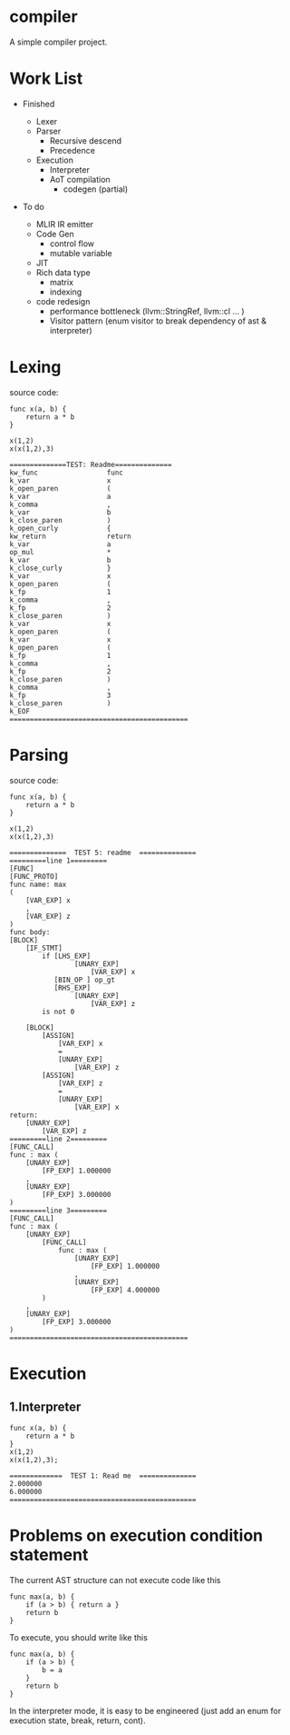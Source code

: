 # compiler

A simple compiler project.


# Work List
- Finished
  - Lexer
  - Parser
    - Recursive descend
    - Precedence
  - Execution
    - Interpreter
    - AoT compilation
        - codegen (partial)

- To do
  - MLIR IR emitter
  - Code Gen
    - control flow
    - mutable variable
  - JIT
  - Rich data type
    - matrix
    - indexing
  - code redesign
    - performance bottleneck (llvm::StringRef, llvm::cl ... )
    - Visitor pattern (enum visitor to break dependency of ast & interpreter)


# Lexing

source code:
```
func x(a, b) {
    return a * b
}

x(1,2)
x(x(1,2),3)
```

```
==============TEST: Readme==============
kw_func             	func
k_var               	x
k_open_paren        	(
k_var               	a
k_comma             	,
k_var               	b
k_close_paren       	)
k_open_curly        	{
kw_return           	return
k_var               	a
op_mul              	*
k_var               	b
k_close_curly       	}
k_var               	x
k_open_paren        	(
k_fp                	1
k_comma             	,
k_fp                	2
k_close_paren       	)
k_var               	x
k_open_paren        	(
k_var               	x
k_open_paren        	(
k_fp                	1
k_comma             	,
k_fp                	2
k_close_paren       	)
k_comma             	,
k_fp                	3
k_close_paren       	)
k_EOF
============================================
```


# Parsing

source code:
```
func x(a, b) {
    return a * b
}

x(1,2)
x(x(1,2),3)
```

```
==============  TEST 5: readme  ==============
=========line 1=========
[FUNC]
[FUNC_PROTO]
func name: max
(
    [VAR_EXP] x
    ,
    [VAR_EXP] z
)
func body:
[BLOCK]
    [IF_STMT]
        if [LHS_EXP]
                [UNARY_EXP]
                    [VAR_EXP] x
           [BIN_OP ] op_gt
           [RHS_EXP]
                [UNARY_EXP]
                    [VAR_EXP] z
        is not 0

    [BLOCK]
        [ASSIGN]
            [VAR_EXP] x
            =
            [UNARY_EXP]
                [VAR_EXP] z
        [ASSIGN]
            [VAR_EXP] z
            =
            [UNARY_EXP]
                [VAR_EXP] x
return:
    [UNARY_EXP]
        [VAR_EXP] z
=========line 2=========
[FUNC_CALL]
func : max (
    [UNARY_EXP]
        [FP_EXP] 1.000000
    ,
    [UNARY_EXP]
        [FP_EXP] 3.000000
)
=========line 3=========
[FUNC_CALL]
func : max (
    [UNARY_EXP]
        [FUNC_CALL]
            func : max (
                [UNARY_EXP]
                    [FP_EXP] 1.000000
                ,
                [UNARY_EXP]
                    [FP_EXP] 4.000000
        )
    ,
    [UNARY_EXP]
        [FP_EXP] 3.000000
)
============================================
```

# Execution

## 1.Interpreter
```
func x(a, b) {
    return a * b
}
x(1,2)
x(x(1,2),3);
```

```
=============  TEST 1: Read me  ==============
2.000000
6.000000
==============================================
```


# Problems on execution condition statement

The current AST structure can not execute code like this
```
func max(a, b) {
    if (a > b) { return a }
    return b
}
```
To execute, you should write like this
```
func max(a, b) {
    if (a > b) {
        b = a
    }
    return b
}
```
In the interpreter mode, it is easy to be engineered (just add an enum for execution state, break, return, cont).